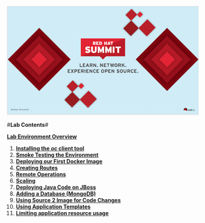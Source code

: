 ![OpenShift Labs](cover/logo.png)

#**Lab Contents**#

**[Lab Environment Overview](00-environment.md.html)**

1. **[Installing the *oc* client tool](01-install.md.html)**
2. **[Smoke Testing the Environment](02-smoketest.md.html)**
3. **[Deploying our First Docker Image](03-docker.md.html)**
4. **[Creating Routes](04-routes.md.html)**
5. **[Remote Operations](05-remote-ops.md.html)**
6. **[Scaling](06-scaling.md.html)**
7. **[Deploying Java Code on JBoss](07-jboss.md.html)**
8. **[Adding a Database (MongoDB)](08-databases.md.html)**
9. **[Using Source 2 Image for Code Changes](09-codechanges.md.html)**
10. **[Using Application Templates](10-templates.md.html)**
11. **[Limiting application resource usage](11-quotas.md.html)**


